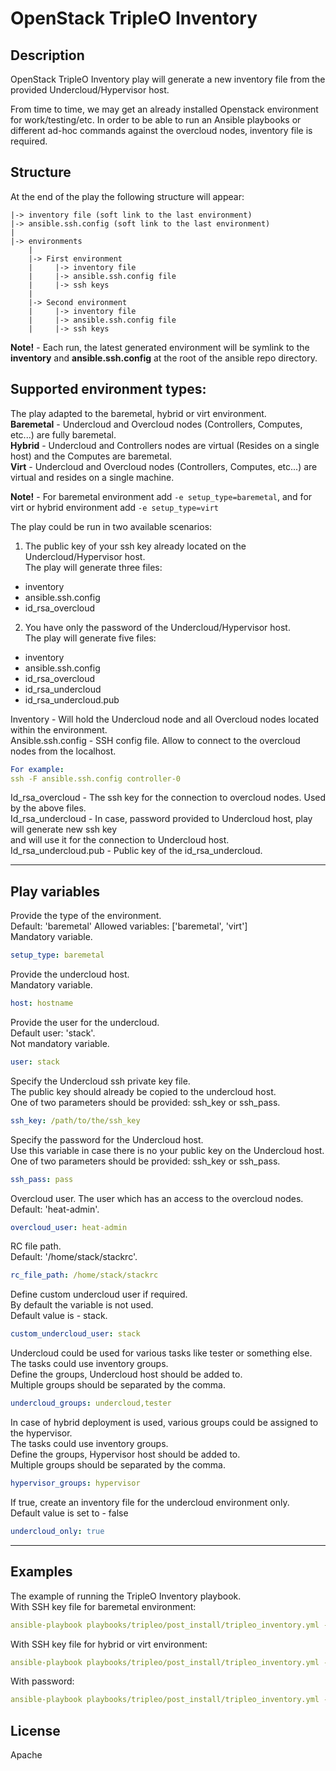 # OpenStack TripleO Inventory

## Description
OpenStack TripleO Inventory play will generate a new inventory file from the provided Undercloud/Hypervisor host.

From time to time, we may get an already installed Openstack environment for work/testing/etc.
In order to be able to run an Ansible playbooks or different ad-hoc commands against the overcloud nodes,
inventory file is required.

## Structure
At the end of the play the following structure will appear:
```
|-> inventory file (soft link to the last environment)
|-> ansible.ssh.config (soft link to the last environment)
|
|-> environments
    |
    |-> First environment
    |     |-> inventory file
    |     |-> ansible.ssh.config file
    |     |-> ssh keys
    |
    |-> Second environment
    |     |-> inventory file
    |     |-> ansible.ssh.config file
    |     |-> ssh keys
```
**Note!** - Each run, the latest generated environment will be symlink to the **inventory** and **ansible.ssh.config** at the root of the ansible repo directory.

## Supported environment types:
The play adapted to the baremetal, hybrid or virt environment.  
**Baremetal** - Undercloud and Overcloud nodes (Controllers, Computes, etc...) are fully baremetal.  
**Hybrid** - Undercloud and Controllers nodes are virtual (Resides on a single host) and the Computes are baremetal.  
**Virt** - Undercloud and Overcloud nodes (Controllers, Computes, etc...) are virtual and resides on a single machine.

**Note!** - For baremetal environment add ```-e setup_type=baremetal```, and for virt or hybrid environment add ```-e setup_type=virt```

The play could be run in two available scenarios:
1. The public key of your ssh key already located on the Undercloud/Hypervisor host.  
   The play will generate three files:
  * inventory
  * ansible.ssh.config
  * id_rsa_overcloud

2. You have only the password of the Undercloud/Hypervisor host.  
   The play will generate five files:
  * inventory
  * ansible.ssh.config
  * id_rsa_overcloud
  * id_rsa_undercloud
  * id_rsa_undercloud.pub

Inventory - Will hold the Undercloud node and all Overcloud nodes located within the environment.  
Ansible.ssh.config - SSH config file. Allow to connect to the overcloud nodes from the localhost.
```yaml
For example:
ssh -F ansible.ssh.config controller-0
```
Id_rsa_overcloud - The ssh key for the connection to overcloud nodes. Used by the above files.  
Id_rsa_undercloud - In case, password provided to Undercloud host, play will generate new ssh key  
                    and will use it for the connection to Undercloud host.  
Id_rsa_undercloud.pub - Public key of the id_rsa_undercloud.

***
## Play variables
Provide the type of the environment.  
Default: 'baremetal'
Allowed variables: ['baremetal', 'virt']   
Mandatory variable.
```yaml
setup_type: baremetal
```

Provide the undercloud host.  
Mandatory variable.
```yaml
host: hostname
```

Provide the user for the undercloud.  
Default user: 'stack'.  
Not mandatory variable.
```yaml
user: stack
```

Specify the Undercloud ssh private key file.  
The public key should already be copied to the undercloud host.  
One of two parameters should be provided: ssh_key or ssh_pass.
```yaml
ssh_key: /path/to/the/ssh_key
```

Specify the password for the Undercloud host.  
Use this variable in case there is no your public key on the Undercloud host.  
One of two parameters should be provided: ssh_key or ssh_pass.
```yaml
ssh_pass: pass
```

Overcloud user. The user which has an access to the overcloud nodes.  
Default: 'heat-admin'.
```yaml
overcloud_user: heat-admin
```

RC file path.  
Default: '/home/stack/stackrc'.
```yaml
rc_file_path: /home/stack/stackrc
```

Define custom undercloud user if required.  
By default the variable is not used.  
Default value is - stack.
```yaml
custom_undercloud_user: stack
```

Undercloud could be used for various tasks like tester or something else.  
The tasks could use inventory groups.  
Define the groups, Undercloud host should be added to.  
Multiple groups should be separated by the comma.
```yaml
undercloud_groups: undercloud,tester
```

In case of hybrid deployment is used, various groups could be assigned to the hypervisor.  
The tasks could use inventory groups.  
Define the groups, Hypervisor host should be added to.  
Multiple groups should be separated by the comma.
```yaml
hypervisor_groups: hypervisor
```

If true, create an inventory file for the undercloud environment only.  
Default value is set to - false
```yaml
undercloud_only: true
```


***
## Examples
The example of running the TripleO Inventory playbook.  
With SSH key file for baremetal environment:
```yaml
ansible-playbook playbooks/tripleo/post_install/tripleo_inventory.yml -e host=undercloud-host-fqdn/ip -e ssh_key=/path/to/ssh/private/file -e setup_type=baremetal
```
With SSH key file for hybrid or virt environment:
```yaml
ansible-playbook playbooks/tripleo/post_install/tripleo_inventory.yml -e host=undercloud-host-fqdn/ip -e user=root -e ssh_key=/path/to/ssh/private/file -e setup_type=virt
```

With password:
```yaml
ansible-playbook playbooks/tripleo/post_install/tripleo_inventory.yml -e host=undercloud-host-fqdn/ip -e user=root -e ssh_pass=undercloud_password
```

## License
Apache
